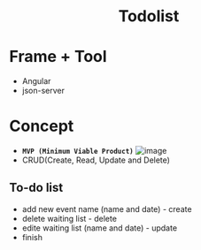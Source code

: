 <h1 align="center"> Todolist </h1>

# Frame + Tool

- Angular
- json-server

# Concept

- **`MVP (Minimum Viable Product)`**
![image](https://user-images.githubusercontent.com/40550117/84043590-10054680-a9d9-11ea-85de-d563651b96e2.png)
- CRUD(Create, Read, Update and Delete)

## To-do list
 - add new event name (name and date) - create
 - delete waiting list - delete
 - edite waiting list (name and date) - update
 - finish

